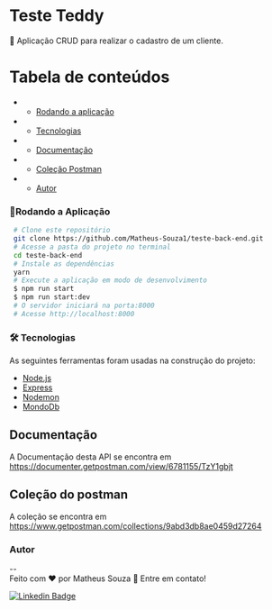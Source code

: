 <h1> Teste Teddy </h1>

🎁 Aplicação CRUD para realizar o cadastro de um cliente.

Tabela de conteúdos 
================= 
<!--ts-->
 
 *  * [Rodando a aplicação](#rodando)
 * * [Tecnologias](#tecnologias)
 *  * [Documentação](#documentacao)
 *  * [Coleção Postman](#colecao)
 *  * [Autor](#autor)
 <!--te-->
 
   ### 🎲Rodando a Aplicação<a id="rodando"></a>
   
````bash 
 # Clone este repositório
 git clone https://github.com/Matheus-Souza1/teste-back-end.git
 # Acesse a pasta do projeto no terminal
 cd teste-back-end
 # Instale as dependências
 yarn 
 # Execute a aplicação em modo de desenvolvimento
 $ npm run start 
 $ npm run start:dev
 # O servidor iniciará na porta:8000
 # Acesse http://localhost:8000
 ````

### 🛠 Tecnologias<a id="tecnologias"></a>
 As seguintes ferramentas foram usadas na construção do projeto:
 
 - [Node.js](https://nodejs.org/pt-br/) 
 - [Express](https://expressjs.com/pt-br/)
 - [Nodemon](https://nodemon.io)
 - [MondoDb](https://www.mongodb.com/cloud/atlas)

## Documentação<a id="documentacao"></a>

A Documentação desta API se encontra em https://documenter.getpostman.com/view/6781155/TzY1gbjt

## Coleção do postman<a id="colecao"></a>

A coleção se encontra em https://www.getpostman.com/collections/9abd3db8ae0459d27264

### Autor <a id="autor"> </a>

--
<br />
<span> Feito com ❤️ por Matheus Souza 👋 Entre em contato! </span> 
</a> 

[![Linkedin Badge](https://img.shields.io/badge/Matheus%20Souza%20-blue?Style=flat&logo=linkedin&labelColor=blue=https://www.linkedin.com/in/matheus-souza-4a4b19189/)](https://www.linkedin.com/in/matheus-souza-4a4b19189/)


